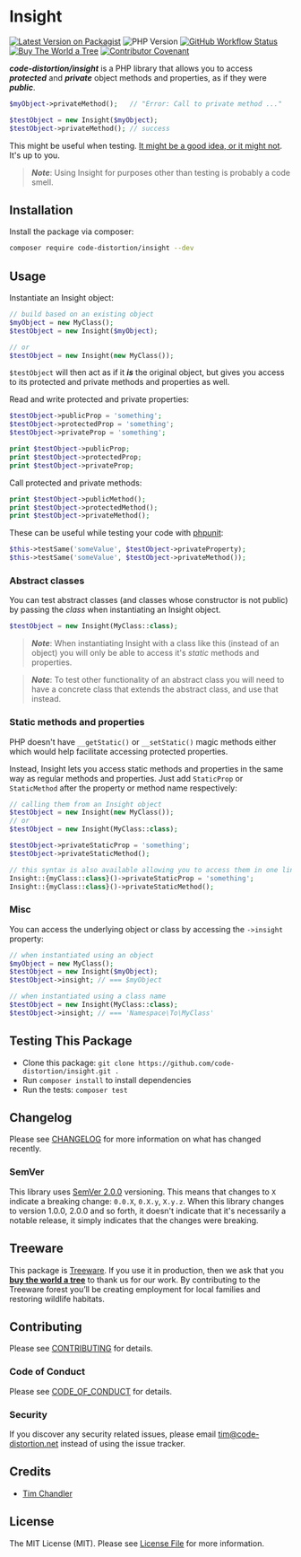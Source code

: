 # Insight

[![Latest Version on Packagist](https://img.shields.io/packagist/v/code-distortion/insight.svg?style=flat-square)](https://packagist.org/packages/code-distortion/insight)
![PHP Version](https://img.shields.io/badge/PHP-7.0%20to%208.4-blue?style=flat-square)
[![GitHub Workflow Status](https://img.shields.io/github/actions/workflow/status/code-distortion/insight/run-tests.yml?branch=master&style=flat-square)](https://github.com/code-distortion/insight/actions)
[![Buy The World a Tree](https://img.shields.io/badge/treeware-%F0%9F%8C%B3-lightgreen?style=flat-square)](https://plant.treeware.earth/code-distortion/insight)
[![Contributor Covenant](https://img.shields.io/badge/contributor%20covenant-v2.1%20adopted-ff69b4.svg?style=flat-square)](.github/CODE_OF_CONDUCT.md)

***code-distortion/insight*** is a PHP library that allows you to access ***protected*** and ***private*** object methods and properties, as if they were ***public***.

``` php
$myObject->privateMethod();   // "Error: Call to private method ..."

$testObject = new Insight($myObject);
$testObject->privateMethod(); // success
```

This might be useful when testing. [It might be a good idea, or it might not](https://stackoverflow.com/questions/105007/should-i-test-private-methods-or-only-public-ones). It's up to you.

> ***Note***: Using Insight for purposes other than testing is probably a code smell.



## Installation

Install the package via composer:

``` bash
composer require code-distortion/insight --dev
```



## Usage

Instantiate an Insight object:

``` php
// build based on an existing object
$myObject = new MyClass();
$testObject = new Insight($myObject);

// or
$testObject = new Insight(new MyClass());
```

`$testObject` will then act as if it ***is*** the original object, but gives you access to its protected and private methods and properties as well.

Read and write protected and private properties:

``` php
$testObject->publicProp = 'something';
$testObject->protectedProp = 'something';
$testObject->privateProp = 'something';

print $testObject->publicProp;
print $testObject->protectedProp;
print $testObject->privateProp;
```

Call protected and private methods:

``` php
print $testObject->publicMethod();
print $testObject->protectedMethod();
print $testObject->privateMethod();
```

These can be useful while testing your code with [phpunit](https://github.com/sebastianbergmann/phpunit):

``` php
$this->testSame('someValue', $testObject->privateProperty);
$this->testSame('someValue', $testObject->privateMethod());
```



### Abstract classes

You can test abstract classes (and classes whose constructor is not public) by passing the *class* when instantiating an Insight object.

``` php
$testObject = new Insight(MyClass::class);
```

> ***Note***: When instantiating Insight with a class like this (instead of an object) you will only be able to access it's *static* methods and properties.

> ***Note***: To test other functionality of an abstract class you will need to have a concrete class that extends the abstract class, and use that instead.



### Static methods and properties

PHP doesn't have `__getStatic()` or `__setStatic()` magic methods either which would help facilitate accessing protected properties.

Instead, Insight lets you access static methods and properties in the same way as regular methods and properties. Just add `StaticProp` or `StaticMethod` after the property or method name respectively:

``` php
// calling them from an Insight object
$testObject = new Insight(new MyClass());
// or
$testObject = new Insight(MyClass::class);

$testObject->privateStaticProp = 'something';
$testObject->privateStaticMethod();

// this syntax is also available allowing you to access them in one line
Insight::{myClass::class}()->privateStaticProp = 'something';
Insight::{myClass::class}()->privateStaticMethod();
```



### Misc

You can access the underlying object or class by accessing the `->insight` property:

``` php
// when instantiated using an object
$myObject = new MyClass();
$testObject = new Insight($myObject);
$testObject->insight; // === $myObject

// when instantiated using a class name
$testObject = new Insight(MyClass::class);
$testObject->insight; // === 'Namespace\To\MyClass'
```



## Testing This Package

- Clone this package: `git clone https://github.com/code-distortion/insight.git .`
- Run `composer install` to install dependencies
- Run the tests: `composer test`



## Changelog

Please see [CHANGELOG](CHANGELOG.md) for more information on what has changed recently.



### SemVer

This library uses [SemVer 2.0.0](https://semver.org/) versioning. This means that changes to `X` indicate a breaking change: `0.0.X`, `0.X.y`, `X.y.z`. When this library changes to version 1.0.0, 2.0.0 and so forth, it doesn't indicate that it's necessarily a notable release, it simply indicates that the changes were breaking.



## Treeware

This package is [Treeware](https://treeware.earth). If you use it in production, then we ask that you [**buy the world a tree**](https://plant.treeware.earth/code-distortion/insight) to thank us for our work. By contributing to the Treeware forest you’ll be creating employment for local families and restoring wildlife habitats.



## Contributing

Please see [CONTRIBUTING](.github/CONTRIBUTING.md) for details.



### Code of Conduct

Please see [CODE_OF_CONDUCT](.github/CODE_OF_CONDUCT.md) for details.



### Security

If you discover any security related issues, please email tim@code-distortion.net instead of using the issue tracker.



## Credits

- [Tim Chandler](https://github.com/code-distortion)



## License

The MIT License (MIT). Please see [License File](LICENSE.md) for more information.
